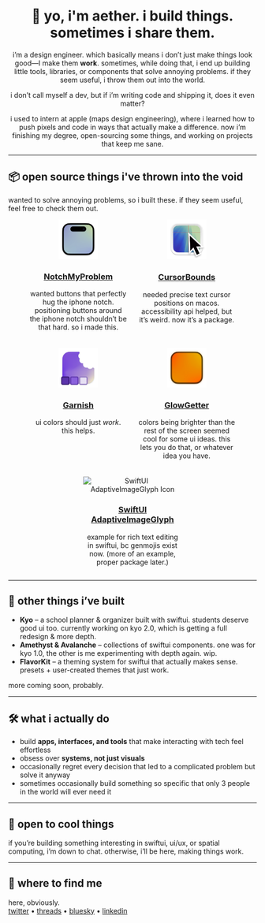 <!-- README.md -->
<h1 align="center">👋 yo, i'm aether. i build things. sometimes i share them.</h1>
<p align="center">
  i’m a design engineer. which basically means i don’t just make things look good—I make them <strong>work</strong>. sometimes, while doing that, i end up building little tools, libraries, or components that solve annoying problems. if they seem useful, i throw them out into the world.
</p>
<p align="center">
  i don’t call myself a dev, but if i’m writing code and shipping it, does it even matter?
</p>
<p align="center">
  i used to intern at apple (maps design engineering), where i learned how to push pixels and code in ways that actually make a difference. now i’m finishing my degree, open-sourcing some things, and working on projects that keep me sane.
</p>

<hr />

<h2>📦 open source things i've thrown into the void</h2>
<p>
  wanted to solve annoying problems, so i built these. if they seem useful, feel free to check them out.
</p>


<div align="left">
  <div style="display: flex; flex-wrap: wrap; justify-content: center; gap: 20px;">
    <div style="text-align: center; width: 200px;">
      <img src="./assets/notchMyProblem-icon.png" alt="NotchMyProblem Icon" width="80" />
      <h3><a href="#">NotchMyProblem</a></h3>
      <p>wanted buttons that perfectly hug the iphone notch. positioning buttons around the iphone notch shouldn’t be that hard. so i made this.</p>
    </div>
    <div style="text-align: center; width: 200px;">
      <img src="./assets/cursorBounds-icon.png" alt="CursorBounds Icon" width="80" />
      <h3><a href="#">CursorBounds</a></h3>
      <p>needed precise text cursor positions on macos. accessibility api helped, but it’s weird. now it’s a package.</p>
    </div>
    <div style="text-align: center; width: 200px;">
      <img src="./assets/garnish-icon.png" alt="Garnish Icon" width="80" />
      <h3><a href="#">Garnish</a></h3>
      <p>ui colors should just <em>work</em>. this helps.</p>
    </div>
    <div style="text-align: center; width: 200px;">
      <img src="./assets/glowGetter-icon.png" alt="GlowGetter Icon" width="80" />
      <h3><a href="#">GlowGetter</a></h3>
      <p>colors being brighter than the rest of the screen seemed cool for some ui ideas. this lets you do that, or whatever idea you have.</p>
    </div>
    <div style="text-align: center; width: 200px;">
      <img src="./assets/swiftui-adaptive-image-glyph-icon.png" alt="SwiftUI AdaptiveImageGlyph Icon" width="80" />
      <h3><a href="#">SwiftUI AdaptiveImageGlyph</a></h3>
      <p>example for rich text editing in swiftui, bc genmojis exist now. (more of an example, proper package later.)</p>
    </div>
  </div>
</div>



<hr />

<h2>🚀 other things i’ve built</h2>
<ul>
  <li>
    <strong>Kyo</strong> – a school planner & organizer built with swiftui. students deserve good ui too. currently working on kyo 2.0, which is getting a full redesign & more depth.
  </li>
  <li>
    <strong>Amethyst & Avalanche</strong> – collections of swiftui components. one was for kyo 1.0, the other is me experimenting with depth again. wip.
  </li>
  <li>
    <strong>FlavorKit</strong> – a theming system for swiftui that actually makes sense. presets + user-created themes that just work.
  </li>
</ul>
<p>
  more coming soon, probably.
</p>

<hr />

<h2>🛠 what i actually do</h2>
<ul>
  <li>build <strong>apps, interfaces, and tools</strong> that make interacting with tech feel effortless</li>
  <li>obsess over <strong>systems, not just visuals</strong></li>
  <li>occasionally regret every decision that led to a complicated problem but solve it anyway</li>
  <li>sometimes occasionally build something so specific that only 3 people in the world will ever need it</li>
</ul>

<hr />

<h2>🤝 open to cool things</h2>
<p>
  if you’re building something interesting in swiftui, ui/ux, or spatial computing, i’m down to chat. otherwise, i’ll be here, making things work.
</p>

<hr />

<h2>📍 where to find me</h2>
<p>
  here, obviously.<br>
  <a href="https://x.com/AetherAurelia">twitter</a> • 
  <a href="https://www.threads.net/@aetheraurelia">threads</a> • 
  <a href="https://bsky.app/profile/aethers.world">bluesky</a> • 
  <a href="https://www.linkedin.com/in/willjones24">linkedin</a>
</p>
